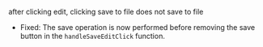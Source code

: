 after clicking edit, clicking save to file does not save to file
- Fixed: The save operation is now performed before removing the save button in the `handleSaveEditClick` function.
